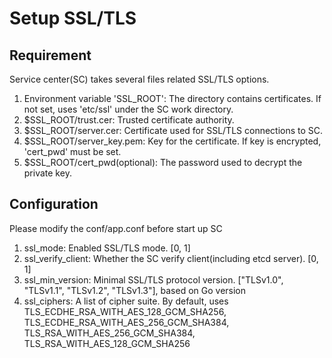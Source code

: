 # Setup SSL/TLS

## Requirement
Service center(SC) takes several files related SSL/TLS options.

1. Environment variable 'SSL_ROOT': The directory contains certificates. If not set, uses 'etc/ssl' under the SC work directory.
1. $SSL_ROOT/trust.cer: Trusted certificate authority.
1. $SSL_ROOT/server.cer: Certificate used for SSL/TLS connections to SC.
1. $SSL_ROOT/server_key.pem: Key for the certificate. If key is encrypted, 'cert_pwd' must be set.
1. $SSL_ROOT/cert_pwd(optional): The password used to decrypt the private key.

## Configuration
Please modify the conf/app.conf before start up SC

1. ssl_mode: Enabled SSL/TLS mode. [0, 1]
1. ssl_verify_client: Whether the SC verify client(including etcd server). [0, 1]
1. ssl_min_version: Minimal SSL/TLS protocol version. ["TLSv1.0", "TLSv1.1", "TLSv1.2", "TLSv1.3"], based on Go version
1. ssl_ciphers: A list of cipher suite. By default, uses TLS_ECDHE_RSA_WITH_AES_128_GCM_SHA256, TLS_ECDHE_RSA_WITH_AES_256_GCM_SHA384, TLS_RSA_WITH_AES_256_GCM_SHA384, TLS_RSA_WITH_AES_128_GCM_SHA256
